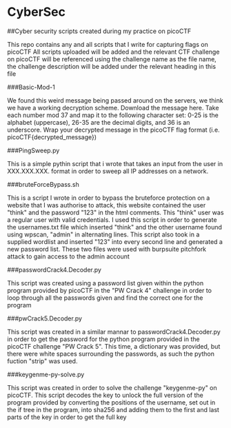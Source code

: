 # CyberSec
##Cyber security scripts created during my practice on picoCTF


This repo contains any and all scripts that I write for capturing flags on picoCTF
All scripts uploaded will be added and the relevant CTF challenge on picoCTF will be referenced using the challenge name as the file name, the challenge description will be added under the relevant heading in this file

###Basic-Mod-1

We found this weird message being passed around on the servers, we think we have a working decryption scheme. Download the message here. Take each number mod 37 and map it to the following character set: 0-25 is the alphabet (uppercase), 26-35 are the decimal digits, and 36 is an underscore. Wrap your decrypted message in the picoCTF flag format (i.e. picoCTF{decrypted_message})


###PingSweep.py

This is a simple pythin script that i wrote that takes an input from the user in XXX.XXX.XXX. format in order to sweep all IP addresses on a network.


###bruteForceBypass.sh

This is a script I wrote in order to bypass the bruteforce protection on a website that I was authorise to attack, this website contained the user "think" and the password "123" in the html comments. This "think" user was a regular user with valid credentials. 
I used this script in order to generate the usernames.txt file which inserted "think" and the other username found using wpscan, "admin" in alternating lines.
This script also took in a supplied wordlist and inserted "123" into every second line and generated a new password list.
These two files were used with burpsuite pitchfork attack to gain access to the admin account


###passwordCrack4.Decoder.py

This script was created using a password list given within the python program provided by picoCTF in the "PW Crack 4" challenge in order to loop through all the passwords given and find the correct one for the program

###pwCrack5.Decoder.py

This script was created in a similar mannar to passwordCrack4.Decoder.py in order to get the password for the python program provided in the picoCTF challenge "PW Crack 5". This time, a dictionary was provided, but there were white spaces surrounding the passwords, as such the python fuction "strip" was used.

###keygenme-py-solve.py

This script was created in order to solve the challenge "keygenme-py" on picoCTF. This script decodes the key to unlock the full version of the program provided by converting the positions of the username, set out in the if tree in the program, into sha256 and adding them to the first and last parts of the key in order to get the full key
